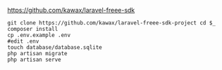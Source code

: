 

https://github.com/kawax/laravel-freee-sdk

```
git clone https://github.com/kawax/laravel-freee-sdk-project cd $_
composer install
cp .env.example .env
#edit .env
touch database/database.sqlite
php artisan migrate
php artisan serve
```
